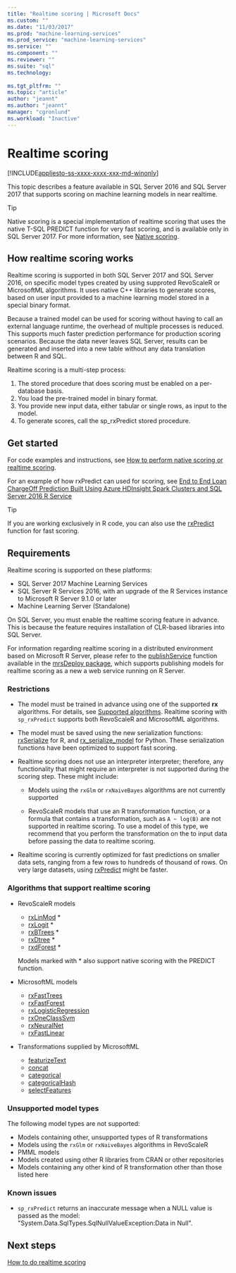 ```yaml
---
title: "Realtime scoring | Microsoft Docs"
ms.custom: ""
ms.date: "11/03/2017"
ms.prod: "machine-learning-services"
ms.prod_service: "machine-learning-services"
ms.service: ""
ms.component: ""
ms.reviewer: ""
ms.suite: "sql"
ms.technology: 
  
ms.tgt_pltfrm: ""
ms.topic: "article"
author: "jeannt"
ms.author: "jeannt"
manager: "cgronlund"
ms.workload: "Inactive"
---
```


# Realtime scoring
[!INCLUDE[appliesto-ss-xxxx-xxxx-xxx-md-winonly](../includes/appliesto-ss-xxxx-xxxx-xxx-md-winonly.md)]

This topic describes a feature available in SQL Server 2016 and SQL Server 2017 that supports scoring on machine learning models in near realtime.

> [!TIP]
> Native scoring is a special implementation of realtime scoring that uses the native T-SQL PREDICT function for very fast scoring, and is available only in SQL Server 2017. For more information, see [Native scoring](sql-native-scoring.md).

## How realtime scoring works

Realtime scoring is supported in both SQL Server 2017 and SQL Server 2016, on specific model types created by using supproted RevoScaleR or MicrosoftML algorithms. It uses native C++ libraries to generate scores, based on user input provided to a machine learning model stored in a special binary format.

Because a trained model can be used for scoring without having to call an external language runtime, the overhead of multiple processes is reduced. This supports much faster prediction performance for production scoring scenarios. Because the data never leaves SQL Server, results can be generated and inserted into a new table without any data translation between R and SQL.

Realtime scoring is a multi-step process:

1. The stored procedure that does scoring must be enabled on a per-database basis.
2. You load the pre-trained model in binary format.
3. You provide new input data, either tabular or single rows, as input to the model.
4. To generate scores, call the sp_rxPredict stored procedure.

## Get started

For code examples and instructions, see [How to perform native scoring or realtime scoring](r/how-to-do-realtime-scoring.md).

For an example of how rxPredict can used for scoring, see [End to End Loan ChargeOff Prediction Built Using Azure HDInsight Spark Clusters and SQL Server 2016 R Service](https://blogs.msdn.microsoft.com/rserver/2017/06/29/end-to-end-loan-chargeoff-prediction-built-using-azure-hdinsight-spark-clusters-and-sql-server-2016-r-service/)

> [!TIP]
> If you are working exclusively in R code, you can also use the [rxPredict](https://docs.microsoft.com/r-server/r-reference/revoscaler/rxpredict) function for fast scoring.

## Requirements

Realtime scoring is supported on these platforms:

+ SQL Server 2017 Machine Learning Services
+ SQL Server R Services 2016, with an upgrade of the R Services instance to Microsoft R Server 9.1.0 or later
+ Machine Learning Server (Standalone)

On SQL Server, you must enable the realtime scoring feature in advance. This is because the feature requires installation of CLR-based libraries into SQL Server.

For information regarding realtime scoring in a distributed environment based on Microsoft R Server, please refer to the [publishService](https://docs.microsoft.com/machine-learning-server/r-reference/mrsdeploy/publishservice) function available in the [mrsDeploy package](https://docs.microsoft.com/machine-learning-server/r-reference/mrsdeploy/mrsdeploy-package), which supports publishing models for realtime scoring as a new a web service running on R Server.

### Restrictions

+ The model must be trained in advance using one of the supported **rx** algorithms. For details, see [Supported algorithms](#bkmk_rt_supported_algos). Realtime scoring with `sp_rxPredict` supports both RevoScaleR and MicrosoftML algorithms.

+ The model must be saved using the new serialization functions: [rxSerialize](https://docs.microsoft.com/machine-learning-server/r-reference/revoscaler/rxserializemodel) for R, and [rx_serialize_model](https://docs.microsoft.com/machine-learning-server/python-reference/revoscalepy/rx-serialize-model) for Python. These serialization functions have been optimized to support fast scoring.

+ Realtime scoring does not use an interpreter interpreter; therefore, any functionality that might require an interpreter is not supported during the scoring step.  These might include:

  + Models using the `rxGlm` or `rxNaiveBayes` algorithms are not currently supported

  + RevoScaleR models that use an R transformation function, or a formula that contains a transformation, such as <code>A ~ log(B)</code> are not supported in realtime scoring. To use a model of this type, we recommend that you perform the transformation on the to input data before passing the data to realtime scoring.

+ Realtime scoring is currently optimized for fast predictions on smaller data sets, ranging from a few rows to  hundreds of thousand of rows. On very large datasets, using [rxPredict](https://docs.microsoft.com/machine-learning-server/r-reference/revoscaler/rxpredict) might be faster.

### <a name="bkmk_rt_supported_algos">Algorithms that support realtime scoring

+ RevoScaleR models

  + [rxLinMod](https://docs.microsoft.com/machine-learning-server/r-reference/revoscaler/rxlinmod) \*
  + [rxLogit](https://docs.microsoft.com/machine-learning-server/r-reference/revoscaler/rxlogit) \*
  + [rxBTrees](https://docs.microsoft.com/machine-learning-server/r-reference/revoscaler/rxbtrees) \*
  + [rxDtree](https://docs.microsoft.com/machine-learning-server/r-reference/revoscaler/rxdtree) \*
  + [rxdForest](https://docs.microsoft.com/machine-learning-server/r-reference/revoscaler/rxdforest) \*
  
  Models marked with \* also support native scoring with the PREDICT function.

+ MicrosoftML models

  + [rxFastTrees](https://docs.microsoft.com/machine-learning-server/r-reference/microsoftml/rxfasttrees)
  + [rxFastForest](https://docs.microsoft.com/machine-learning-server/r-reference/microsoftml/rxfastforest)
  + [rxLogisticRegression](https://docs.microsoft.com/machine-learning-server/r-reference/microsoftml/rxlogisticregression)
  + [rxOneClassSvm](https://docs.microsoft.com/machine-learning-server/r-reference/microsoftml/rxoneclasssvm)
  + [rxNeuralNet](https://docs.microsoft.com/machine-learning-server/r-reference/microsoftml/rxneuralnet)
  + [rxFastLinear](https://docs.microsoft.com/machine-learning-server/r-reference/microsoftml/rxfastlinear)

+ Transformations supplied by MicrosoftML

  + [featurizeText](https://docs.microsoft.com/machine-learning-server/r-reference/microsoftml/rxfasttrees)
  + [concat](https://docs.microsoft.com/machine-learning-server/r-reference/microsoftml/concat)
  + [categorical](https://docs.microsoft.com/machine-learning-server/r-reference/microsoftml/categorical)
  + [categoricalHash](https://docs.microsoft.com/machine-learning-server/r-reference/microsoftml/categoricalHash)
  + [selectFeatures](https://docs.microsoft.com/machine-learning-server/r-reference/microsoftml/selectFeatures)

### Unsupported model types

The following model types are not supported:

+ Models containing other, unsupported types of R transformations
+ Models using the `rxGlm` or `rxNaiveBayes` algorithms in RevoScaleR
+ PMML models
+ Models created using other R libraries from CRAN or other repositories
+ Models containing any other kind of R transformation other than those listed here

### Known issues

+ `sp_rxPredict` returns an inaccurate message when a NULL value is passed as the model: "System.Data.SqlTypes.SqlNullValueException:Data in Null".

## Next steps

[How to do realtime scoring](r/how-to-do-realtime-scoring.md)
